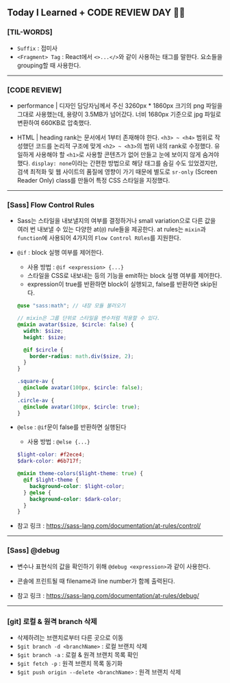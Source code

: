 ## Today I Learned + CODE REVIEW DAY 👩‍💻

### [TIL-WORDS]

- `Suffix` : 접미사
- `<Fragment> Tag` : React에서 `<>...</>`와 같이 사용하는 태그를 말한다. 요소들을 grouping할 때 사용한다.

---

### [CODE REVIEW]

- performance | 디자인 담당자님께서 주신 3260px \* 1860px 크기의 png 파일을 그대로 사용했는데, 용량이 3.5MB가 넘어갔다. 너비 1680px 기준으로 jpg 파일로 변환하여 660KB로 압축했다.

- HTML | heading rank는 문서에서 1부터 존재해야 한다. `<h3> ~ <h4>` 범위로 작성했던 코드를 논리적 구조에 맞게 `<h2> ~ <h3>`의 범위 내의 rank로 수정했다. 유일하게 사용해야 할 `<h1>`로 사용할 콘텐츠가 없어 만들고 눈에 보이지 않게 숨겨야 했다. `display: none`이라는 간편한 방법으로 해당 태그를 숨길 수도 있었겠지만, 검색 최적화 및 웹 사이트의 품질에 영향이 가기 때문에 별도로 `sr-only` (Screen Reader Only) class를 만들어 특정 CSS 스타일을 지정했다.

---

### [Sass] Flow Control Rules

- Sass는 스타일을 내보낼지의 여부를 결정하거나 small variation으로 다른 값을 여러 번 내보낼 수 있는 다양한 at(`@`) rule들을 제공한다. at rules는 `mixin`과 `function`에 사용되어 4가지의 `Flow Control RUles`를 지원한다.
- `@if` : block 실행 여부를 제어한다.

  - 사용 방법 : `@if <expression> {...}`
  - 스타일을 CSS로 내보내는 등의 기능을 emit하는 block 실행 여부를 제어한다.
  - expression이 true를 반환하면 block이 실행되고, false를 반환하면 skip된다.

  ```scss
  @use "sass:math"; // 내장 모듈 불러오기

  // mixin은 그룹 단위로 스타일을 변수처럼 적용할 수 있다.
  @mixin avatar($size, $circle: false) {
    width: $size;
    height: $size;

    @if $circle {
      border-radius: math.div($size, 2);
    }
  }

  .square-av {
    @include avatar(100px, $circle: false);
  }
  .circle-av {
    @include avatar(100px, $circle: true);
  }
  ```

- `@else` : `@if`문이 false를 반환하면 실행된다

  - 사용 방법 : `@else {...}`

  ```scss
  $light-color: #f2ece4;
  $dark-color: #6b717f;

  @mixin theme-colors($light-theme: true) {
    @if $light-theme {
      background-color: $light-color;
    } @else {
      background-color: $dark-color;
    }
  }
  ```

- 참고 링크 : https://sass-lang.com/documentation/at-rules/control/

---

### [Sass] @debug

- 변수나 표현식의 값을 확인하기 위해 `@debug <expression>`과 같이 사용한다.
- 콘솔에 프린트될 때 filename과 line number가 함께 출력된다.

- 참고 링크 : https://sass-lang.com/documentation/at-rules/debug/

---

### [git] 로컬 & 원격 branch 삭제

- 삭제하려는 브랜치로부터 다른 곳으로 이동
- `$git branch -d <branchName>` : 로컬 브랜치 삭제
- `$git branch -a` : 로컬 & 원격 브랜치 목록 확인
- `$git fetch -p` : 원격 브랜치 목록 동기화
- `$git push origin --delete <branchName>` : 원격 브랜치 삭제
